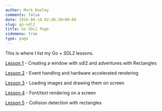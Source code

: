 ```yaml
---
author: Mark Keeley
comments: false
date: 2016-06-18 02:48:38+00:00
slug: go-sdl2
title: Go SDL2 Page
sidemenu: true
type: page
---
```


This is where I list my Go + SDL2 lessons.

[Lesson 1](/2016/go-sdl2-lesson-1/) - Creating a window with sdl2 and adventures with Rectangles

[Lesson 2](/2016/go-sdl2-lesson-2/) - Event handling and hardware accelerated rendering

[Lesson 3](/2016/go-sdl2-lesson-3/) - Loading images and drawing them on screen

[Lesson 4](/2016/go-sdl2-lesson-4/) - Font/text rendering on a screen

[Lesson 5](/2016/go-sdl2-lesson-5/) - Collision detection with rectangles

